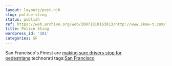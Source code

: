 ```yaml
---
layout: layouts/post.njk
slug: police-sting
status: publish
ref: https://web.archive.org/web/20071010163013/http://www.skew-t.com/?id=20060510191903
title: Police Sting
wordpress_id: '101'
categories: SF
---
```


San Francisco's Finest are [making sure drivers stop for pedestrians](https://web.archive.org/web/20071010163013/http://www.skew-t.com/?id=20060510191903).technorati tags:[San Francisco](http://technorati.com/tag/San%20Francisco)
